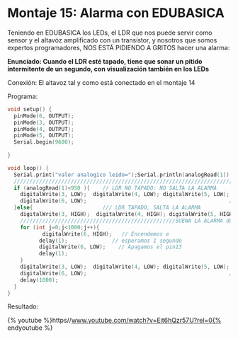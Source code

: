 
# Montaje 15: Alarma con EDUBASICA

Teniendo en EDUBASICA los LEDs, el LDR que nos puede servir como sensor y el altavóz amplificado con un transistor, y nosotros que somos expertos programadores, NOS ESTÁ PIDIENDO A GRITOS hacer una alarma:

**Enunciado: Cuando el LDR esté tapado, tiene que sonar un pitido intermitente de un segundo, con visualización también en los LEDs**

Conexión: El altavoz tal y como está conectado en el montaje 14

Programa:

```cpp
void setup() {
  pinMode(6, OUTPUT);
  pinMode(3, OUTPUT); 
  pinMode(4, OUTPUT); 
  pinMode(5, OUTPUT); 
  Serial.begin(9600);
  
}

void loop() {
  Serial.print("valor analogico leido=");Serial.println(analogRead(1));  //así visualizamos los valores y determinamos cuando es oscuro o no
  ///////////////////////////////////////////////////////////////////////////////////////////////////////////////////////
  if (analogRead(1)<950 ){    // LDR NO TAPADO: NO SALTA LA ALARMA
    digitalWrite(3, LOW);  digitalWrite(4, LOW); digitalWrite(5, LOW); // Se apagan los TRES LEDS
    digitalWrite(6, LOW);                                             //Se apaga el altavoz
  }else{                      /// LDR TAPADO, SALTA LA ALARMA 
    digitalWrite(3, HIGH);  digitalWrite(4, HIGH); digitalWrite(5, HIGH); // Se enciende los TRES LEDS: 
    /////////////////////////////////////////////////SUENA LA ALARMA durante un segundo 1ms x 1000 = 1 seg ////////////////////
    for (int j=0;j<1000;j++){
           digitalWrite(6, HIGH);   // Encendemos e
          delay(1);              // esperamos 1 segundo
          digitalWrite(6, LOW);    // Apagamos el pin13  
          delay(1);        
    }
    digitalWrite(3, LOW);  digitalWrite(4, LOW); digitalWrite(5, LOW); // Se apagan los TRES LEDS
    digitalWrite(6, LOW);                                             //Se apaga el altavoz
    delay(1000);
  }  
}
```

Resultado:

{% youtube %}https//www.youtube.com/watch?v=Eit6hQzr57U?rel=0{% endyoutube %}


